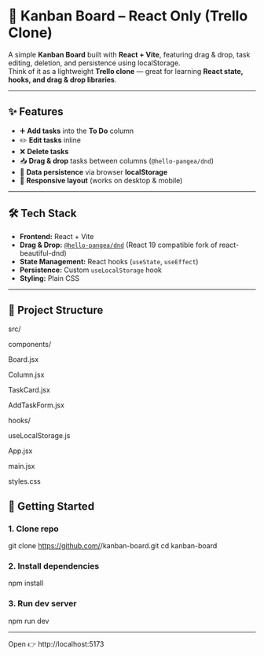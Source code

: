 # 📌 Kanban Board – React Only (Trello Clone)

A simple **Kanban Board** built with **React + Vite**, featuring drag & drop, task editing, deletion, and persistence using localStorage.  
Think of it as a lightweight **Trello clone** — great for learning **React state, hooks, and drag & drop libraries**.

---

## ✨ Features
- ➕ **Add tasks** into the **To Do** column  
- ✏️ **Edit tasks** inline  
- ❌ **Delete tasks**  
- 📥 **Drag & drop** tasks between columns (`@hello-pangea/dnd`)  
- 💾 **Data persistence** via browser **localStorage**  
- 📱 **Responsive layout** (works on desktop & mobile)  

---

## 🛠️ Tech Stack
- **Frontend:** React + Vite  
- **Drag & Drop:** [`@hello-pangea/dnd`](https://github.com/hello-pangea/dnd) (React 19 compatible fork of react-beautiful-dnd)  
- **State Management:** React hooks (`useState`, `useEffect`)  
- **Persistence:** Custom `useLocalStorage` hook  
- **Styling:** Plain CSS  

---

## 📂 Project Structure
src/

components/

Board.jsx

Column.jsx

TaskCard.jsx

AddTaskForm.jsx

hooks/

useLocalStorage.js

App.jsx

main.jsx

styles.css

## 🚀 Getting Started

### 1. Clone repo

git clone https://github.com/<your-username>/kanban-board.git
cd kanban-board

### 2. Install dependencies

npm install

### 3. Run dev server

npm run dev

--------

Open 👉 http://localhost:5173



